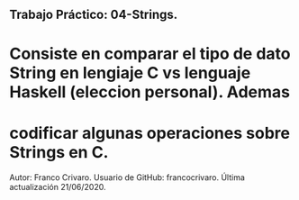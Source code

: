 ## Trabajo Práctico: 04-Strings. 
# Consiste en comparar el tipo de dato String en lengiaje C vs lenguaje Haskell (eleccion personal). Ademas
# codificar algunas operaciones sobre Strings en C. 
 Autor: Franco Crivaro.
 Usuario de GitHub: francocrivaro. 
 Última actualización 21/06/2020.
